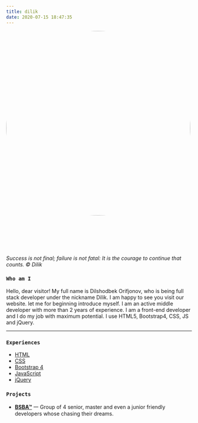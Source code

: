 ```yaml
---
title: dilik
date: 2020-07-15 18:47:35
---
```

<img class="hero-image" src="/img/dilik/avatar.jpg" style="padding-bottom: 2em;border-radius: 50%; margin-bottom: 15px;" height="500" width="500">

<div class="my-links">
  <a class="gradient-text" href="https://t.me/orifjonov800" target="_blank" rel="noopener"><span class=" iconfont icon-qzone"></span></a>
</div>

<style>
  .my-links {display: flex; justify-content: center; align-content: center; margin-top: 30px; width: 100%;}
  .my-links a {display: flex; color: #000; padding: 2px 10px;border-bottom:none !important;}
  .my-links a:after {display: none;}
  .my-links a:hover {backround: #ddd;}
  .my-links a span {font-size: 28px;}
  .hero-image {margin: 0 auto;}

  .dark-obsidian .article .main .content {
    padding: 0 6rem;
  }
  @media screen and (max-width: 1200px) {
    .dark-obsidian .article .main .content {
      padding: 0 0.5rem;
    }
  }
</style>

<i class="my-links">Success is not final; failure is not fatal: It is the courage to continue that counts. © Dilik</i>

<h3 id="Who-am-I"><a href="#Who-am-I" class="headerlink" title="Who am I"></a><code>Who am I</code></h3>

Hello, dear visitor! My full name is Dilshodbek Orifjonov, who is being full stack developer under the nickname Dilik. 
I am happy to see you visit our website. let me for beginning introduce myself. 
I am an active middle developer with more than 2 years of experience. 
I am a front-end developer and I do my job with maximum potential. 
I use HTML5, Bootstrap4, CSS, JS and jQuery.

<hr>

<h3 id="Experiences"><a href="#Experiences" class="headerlink" title="Experiences"></a><code>Experiences</code></h3>

- [HTML](https://en.wikipedia.org/wiki/HTML#:~:text=Hypertext%20Markup%20Language%20(HTML)%20is,scripting%20languages%20such%20as%20JavaScript.)
- [CSS](https://www.w3.org/Style/CSS/Overview.en.html)
- [Bootstrap 4](https://getbootstrap.com/)
- [JavaScript](https://developer.mozilla.org/en-US/docs/Web/JavaScript)
- [jQuery](https://jquery.com/)

<h3 id="Projects"><a href="#Projects" class="headerlink" title="Projects"></a><code>Projects</code></h3>

- [**BSBA™**](https://bsba.uz) 一 Group of 4 senior, master and even a junior friendly developers whose chasing their dreams.
